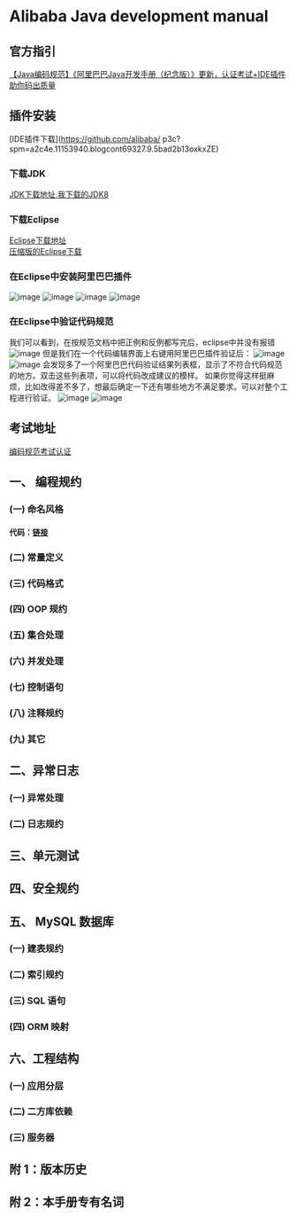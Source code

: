 # Alibaba Java development manual  
## 官方指引
[【Java编码规范】《阿里巴巴Java开发手册（纪念版）》更新，认证考试+IDE插件助你码出质量
](https://yq.aliyun.com/articles/69327?spm=5176.10695662.1996646101.searchclickresult.4059131ckdqOp4)  
## 插件安装  
[IDE插件下载](https://github.com/alibaba/  p3c?spm=a2c4e.11153940.blogcont69327.9.5bad2b13oxkxZE)  
### 下载JDK  
[JDK下载地址,我下载的JDK8](http://www.oracle.com/technetwork/java/javase/downloads/index.html)  
### 下载Eclipse  
[Eclipse下载地址](http://www.eclipse.org/downloads/)  
[压缩版的Eclipse下载](http://www.eclipse.org/downloads/eclipse-packages/)  
### 在Eclipse中安装阿里巴巴插件
![image](https://github.com/finersoft/AlibabaPress/blob/master/AlibabaJavaDevelopmentManual/Notes/images/installAlibabaAddons01.png)
![image](https://github.com/finersoft/AlibabaPress/blob/master/AlibabaJavaDevelopmentManual/Notes/images/installAlibabaAddons02.png)
![image](https://github.com/finersoft/AlibabaPress/blob/master/AlibabaJavaDevelopmentManual/Notes/images/installAlibabaAddons03.png)
![image](https://github.com/finersoft/AlibabaPress/blob/master/AlibabaJavaDevelopmentManual/Notes/images/installAlibabaAddons04.png)
### 在Eclipse中验证代码规范
我们可以看到，在按规范文档中把正例和反例都写完后，eclipse中并没有报错
![image](https://github.com/finersoft/AlibabaPress/blob/master/AlibabaJavaDevelopmentManual/Notes/images/noCompileError.png)
但是我们在一个代码编辑界面上右键用阿里巴巴插件验证后：
![image](https://github.com/finersoft/AlibabaPress/blob/master/AlibabaJavaDevelopmentManual/Notes/images/runAlibabaAddonCheck01.png)
![image](https://github.com/finersoft/AlibabaPress/blob/master/AlibabaJavaDevelopmentManual/Notes/images/runAlibabaAddonCheck02.png)
会发现多了一个阿里巴巴代码验证结果列表框，显示了不符合代码规范的地方。双击这些列表项，可以将代码改成建议的模样。
如果你觉得这样挺麻烦，比如改得差不多了，想最后确定一下还有哪些地方不满足要求。可以对整个工程进行验证。
![image](https://github.com/finersoft/AlibabaPress/blob/master/AlibabaJavaDevelopmentManual/Notes/images/runAlibabaAddonCheck03.png)
![image](https://github.com/finersoft/AlibabaPress/blob/master/AlibabaJavaDevelopmentManual/Notes/images/runAlibabaAddonCheck04.png)

## 考试地址
[编码规范考试认证](https://edu.aliyun.com/certification/cldt02)
## 一、 编程规约   
###     (一) 命名风格           
####        代码：[链接](C:\rj\git\AlibabaPress\AlibabaJavaDevelopmentManual\Codes)  
###     (二) 常量定义    
###     (三) 代码格式   
###     (四) OOP 规约   
###     (五) 集合处理   
###     (六) 并发处理    
###     (七) 控制语句   
###     (八) 注释规约   
###     (九) 其它   
## 二、异常日志    
###     (一) 异常处理   
###     (二) 日志规约    
## 三、单元测试    
## 四、安全规约   
## 五、 MySQL 数据库   
###     (一) 建表规约   
###     (二) 索引规约   
###     (三) SQL 语句  
###     (四) ORM 映射  
## 六、工程结构   
###     (一) 应用分层   
###     (二) 二方库依赖   
###     (三) 服务器   
## 附 1：版本历史   
## 附 2：本手册专有名词   
